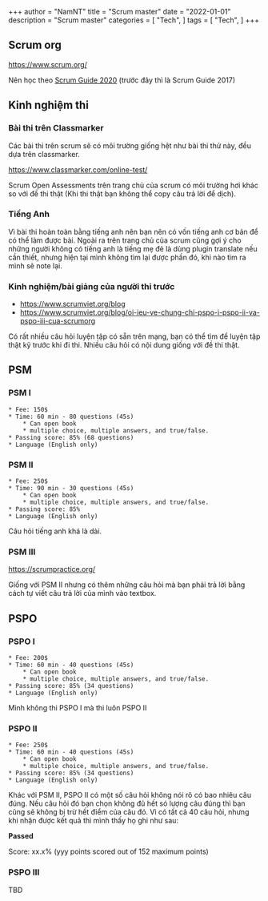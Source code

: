 
+++
author = "NamNT"
title = "Scrum master"
date = "2022-01-01"
description = "Scrum master"
categories = [
    "Tech",
]
tags = [
    "Tech",
]
+++

## Scrum org
https://www.scrum.org/

Nên học theo [Scrum Guide 2020](https://scrumguides.org/scrum-guide.html) (trước đây thì là Scrum Guide 2017)

## Kinh nghiệm thi
### Bài thi trên Classmarker
Các bài thi trên scrum sẽ có môi trường giống hệt như bài thi thử này, đều dựa trên classmarker.

https://www.classmarker.com/online-test/

Scrum Open Assessments trên trang chủ của scrum có môi trường hơi khác so với đề thi thật (Khi thi thật bạn không thể copy câu trả lời để dịch).

### Tiếng Anh
Vì bài thi hoàn toàn bằng tiếng anh nên bạn nên có vốn tiếng anh cơ bản để có thể làm được bài. Ngoài ra trên trang chủ của scrum cũng gợi ý cho những người không có tiếng anh là tiếng mẹ đẻ là dùng plugin translate nếu cần thiết, nhưng hiện tại mình không tìm lại được phần đó, khi nào tìm ra mình sẽ note lại. 

### Kinh nghiệm/bài giảng của người thi trước
* https://www.scrumviet.org/blog
* https://www.scrumviet.org/blog/oi-ieu-ve-chung-chi-pspo-i-pspo-ii-va-pspo-iii-cua-scrumorg

Có rất nhiều câu hỏi luyện tập có sẵn trên mạng, bạn có thể tìm để luyện tập thật kỹ trước khi đi thi. Nhiều câu hỏi có nội dung giống với đề thi thật.

## PSM
### PSM I
    * Fee: 150$
    * Time: 60 min - 80 questions (45s)
        * Can open book
        * multiple choice, multiple answers, and true/false.
    * Passing score: 85% (68 questions)
    * Language (English only)


### PSM II
    * Fee: 250$
    * Time: 90 min - 30 questions (45s)
        * Can open book
        * multiple choice, multiple answers, and true/false.
    * Passing score: 85%
    * Language (English only)

Câu hỏi tiếng anh khá là dài.

### PSM III
https://scrumpractice.org/

Giống với PSM II nhưng có thêm những câu hỏi mà bạn phải trả lời bằng cách tự viết câu trả lời của mình vào textbox.

## PSPO
### PSPO I
    * Fee: 200$
    * Time: 60 min - 40 questions (45s)
        * Can open book
        * multiple choice, multiple answers, and true/false.
    * Passing score: 85% (34 questions)
    * Language (English only)


Mình không thi PSPO I mà thi luôn PSPO II


### PSPO II
    * Fee: 250$
    * Time: 60 min - 40 questions (45s)
        * Can open book
        * multiple choice, multiple answers, and true/false.
    * Passing score: 85% (34 questions)
    * Language (English only)


Khác với PSM II, PSPO II có một số câu hỏi không nói rõ có bao nhiêu câu đúng.
Nếu câu hỏi đó bạn chọn không đủ hết só lượng câu đúng thì bạn cũng sẽ không bị trừ hết điểm của câu đó. Vì có tất cả 40 câu hỏi, nhưng khi nhận được kết quả thì mình thấy họ ghi như sau:

**Passed**

Score: xx.x% (yyy points scored out of 152 maximum points) 

### PSPO III
TBD